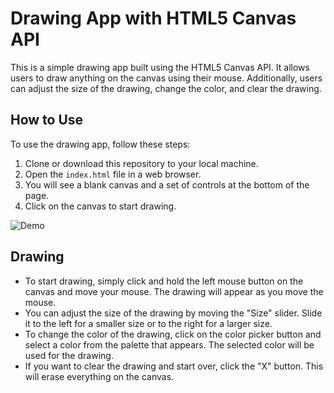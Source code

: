 # Drawing App with HTML5 Canvas API

This is a simple drawing app built using the HTML5 Canvas API. It allows users to draw anything on the canvas using their mouse. Additionally, users can adjust the size of the drawing, change the color, and clear the drawing.

## How to Use

To use the drawing app, follow these steps:

1. Clone or download this repository to your local machine.
2. Open the `index.html` file in a web browser.
3. You will see a blank canvas and a set of controls at the bottom of the page.
4. Click on the canvas to start drawing.

![Demo](./asset/drawing-app-demo.gif)

## Drawing

- To start drawing, simply click and hold the left mouse button on the canvas and move your mouse. The drawing will appear as you move the mouse.
- You can adjust the size of the drawing by moving the "Size" slider. Slide it to the left for a smaller size or to the right for a larger size.
- To change the color of the drawing, click on the color picker button and select a color from the palette that appears. The selected color will be used for the drawing.
- If you want to clear the drawing and start over, click the "X" button. This will erase everything on the canvas.
